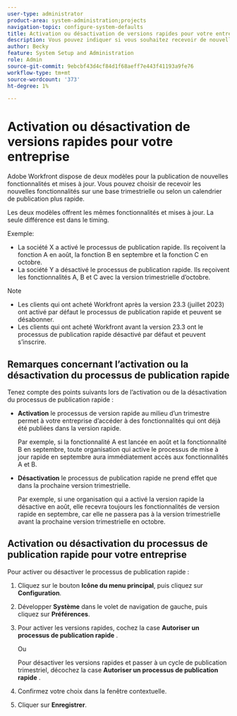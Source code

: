 ```yaml
---
user-type: administrator
product-area: system-administration;projects
navigation-topic: configure-system-defaults
title: Activation ou désactivation de versions rapides pour votre entreprise
description: Vous pouvez indiquer si vous souhaitez recevoir de nouvelles fonctionnalités Workfront sur une base mensuelle ou trimestrielle.
author: Becky
feature: System Setup and Administration
role: Admin
source-git-commit: 9ebcbf43d4cf84d1f68aeff7e443f41193a9fe76
workflow-type: tm+mt
source-wordcount: '373'
ht-degree: 1%

---
```


# Activation ou désactivation de versions rapides pour votre entreprise

Adobe Workfront dispose de deux modèles pour la publication de nouvelles fonctionnalités et mises à jour. Vous pouvez choisir de recevoir les nouvelles fonctionnalités sur une base trimestrielle ou selon un calendrier de publication plus rapide.

Les deux modèles offrent les mêmes fonctionnalités et mises à jour. La seule différence est dans le timing.

Exemple:

* La société X a activé le processus de publication rapide. Ils reçoivent la fonction A en août, la fonction B en septembre et la fonction C en octobre.
* La société Y a désactivé le processus de publication rapide. Ils reçoivent les fonctionnalités A, B et C avec la version trimestrielle d’octobre.

>[!NOTE]
>
>* Les clients qui ont acheté Workfront après la version 23.3 (juillet 2023) ont activé par défaut le processus de publication rapide et peuvent se désabonner.
>* Les clients qui ont acheté Workfront avant la version 23.3 ont le processus de publication rapide désactivé par défaut et peuvent s’inscrire.

## Remarques concernant l’activation ou la désactivation du processus de publication rapide

Tenez compte des points suivants lors de l’activation ou de la désactivation du processus de publication rapide :

* **Activation** le processus de version rapide au milieu d’un trimestre permet à votre entreprise d’accéder à des fonctionnalités qui ont déjà été publiées dans la version rapide.

  Par exemple, si la fonctionnalité A est lancée en août et la fonctionnalité B en septembre, toute organisation qui active le processus de mise à jour rapide en septembre aura immédiatement accès aux fonctionnalités A et B.

* **Désactivation** le processus de publication rapide ne prend effet que dans la prochaine version trimestrielle.

  Par exemple, si une organisation qui a activé la version rapide la désactive en août, elle recevra toujours les fonctionnalités de version rapide en septembre, car elle ne passera pas à la version trimestrielle avant la prochaine version trimestrielle en octobre.

## Activation ou désactivation du processus de publication rapide pour votre entreprise

Pour activer ou désactiver le processus de publication rapide :

1. Cliquez sur le bouton **Icône du menu principal**, puis cliquez sur **Configuration**.
1. Développer **Système** dans le volet de navigation de gauche, puis cliquez sur **Préférences**.
1. Pour activer les versions rapides, cochez la case **Autoriser un processus de publication rapide** .

   Ou

   Pour désactiver les versions rapides et passer à un cycle de publication trimestriel, décochez la case **Autoriser un processus de publication rapide** .

1. Confirmez votre choix dans la fenêtre contextuelle.
1. Cliquer sur **Enregistrer**.
